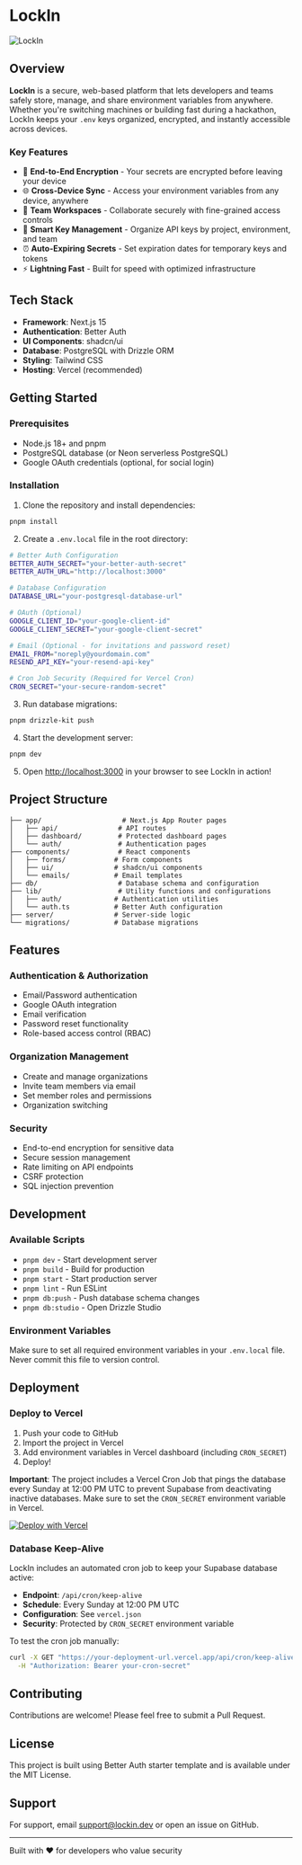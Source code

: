# LockIn

![LockIn](public/better-auth-starter.png)

## Overview

**LockIn** is a secure, web-based platform that lets developers and teams safely store, manage, and share environment variables from anywhere. Whether you're switching machines or building fast during a hackathon, LockIn keeps your `.env` keys organized, encrypted, and instantly accessible across devices.

### Key Features

- 🔐 **End-to-End Encryption** - Your secrets are encrypted before leaving your device
- 🌐 **Cross-Device Sync** - Access your environment variables from any device, anywhere
- 👥 **Team Workspaces** - Collaborate securely with fine-grained access controls
- 🔑 **Smart Key Management** - Organize API keys by project, environment, and team
- ⏰ **Auto-Expiring Secrets** - Set expiration dates for temporary keys and tokens
- ⚡ **Lightning Fast** - Built for speed with optimized infrastructure

## Tech Stack

- **Framework**: Next.js 15
- **Authentication**: Better Auth
- **UI Components**: shadcn/ui
- **Database**: PostgreSQL with Drizzle ORM
- **Styling**: Tailwind CSS
- **Hosting**: Vercel (recommended)

## Getting Started

### Prerequisites

- Node.js 18+ and pnpm
- PostgreSQL database (or Neon serverless PostgreSQL)
- Google OAuth credentials (optional, for social login)

### Installation

1. Clone the repository and install dependencies:

```bash
pnpm install
```

2. Create a `.env.local` file in the root directory:

```bash
# Better Auth Configuration
BETTER_AUTH_SECRET="your-better-auth-secret"
BETTER_AUTH_URL="http://localhost:3000"

# Database Configuration
DATABASE_URL="your-postgresql-database-url"

# OAuth (Optional)
GOOGLE_CLIENT_ID="your-google-client-id"
GOOGLE_CLIENT_SECRET="your-google-client-secret"

# Email (Optional - for invitations and password reset)
EMAIL_FROM="noreply@yourdomain.com"
RESEND_API_KEY="your-resend-api-key"

# Cron Job Security (Required for Vercel Cron)
CRON_SECRET="your-secure-random-secret"
```

3. Run database migrations:

```bash
pnpm drizzle-kit push
```

4. Start the development server:

```bash
pnpm dev
```

5. Open [http://localhost:3000](http://localhost:3000) in your browser to see LockIn in action!

## Project Structure

```
├── app/                    # Next.js App Router pages
│   ├── api/               # API routes
│   ├── dashboard/         # Protected dashboard pages
│   └── auth/              # Authentication pages
├── components/            # React components
│   ├── forms/            # Form components
│   ├── ui/               # shadcn/ui components
│   └── emails/           # Email templates
├── db/                    # Database schema and configuration
├── lib/                   # Utility functions and configurations
│   ├── auth/             # Authentication utilities
│   └── auth.ts           # Better Auth configuration
├── server/               # Server-side logic
└── migrations/           # Database migrations
```

## Features

### Authentication & Authorization
- Email/Password authentication
- Google OAuth integration
- Email verification
- Password reset functionality
- Role-based access control (RBAC)

### Organization Management
- Create and manage organizations
- Invite team members via email
- Set member roles and permissions
- Organization switching

### Security
- End-to-end encryption for sensitive data
- Secure session management
- Rate limiting on API endpoints
- CSRF protection
- SQL injection prevention

## Development

### Available Scripts

- `pnpm dev` - Start development server
- `pnpm build` - Build for production
- `pnpm start` - Start production server
- `pnpm lint` - Run ESLint
- `pnpm db:push` - Push database schema changes
- `pnpm db:studio` - Open Drizzle Studio

### Environment Variables

Make sure to set all required environment variables in your `.env.local` file. Never commit this file to version control.

## Deployment

### Deploy to Vercel

1. Push your code to GitHub
2. Import the project in Vercel
3. Add environment variables in Vercel dashboard (including `CRON_SECRET`)
4. Deploy!

**Important**: The project includes a Vercel Cron Job that pings the database every Sunday at 12:00 PM UTC to prevent Supabase from deactivating inactive databases. Make sure to set the `CRON_SECRET` environment variable in Vercel.

[![Deploy with Vercel](https://vercel.com/button)](https://vercel.com/new/clone?repository-url=https://github.com/yourusername/lockin)

### Database Keep-Alive

LockIn includes an automated cron job to keep your Supabase database active:

- **Endpoint**: `/api/cron/keep-alive`
- **Schedule**: Every Sunday at 12:00 PM UTC
- **Configuration**: See `vercel.json`
- **Security**: Protected by `CRON_SECRET` environment variable

To test the cron job manually:
```bash
curl -X GET "https://your-deployment-url.vercel.app/api/cron/keep-alive" \
  -H "Authorization: Bearer your-cron-secret"
```

## Contributing

Contributions are welcome! Please feel free to submit a Pull Request.

## License

This project is built using Better Auth starter template and is available under the MIT License.

## Support

For support, email support@lockin.dev or open an issue on GitHub.

---

Built with ❤️ for developers who value security
